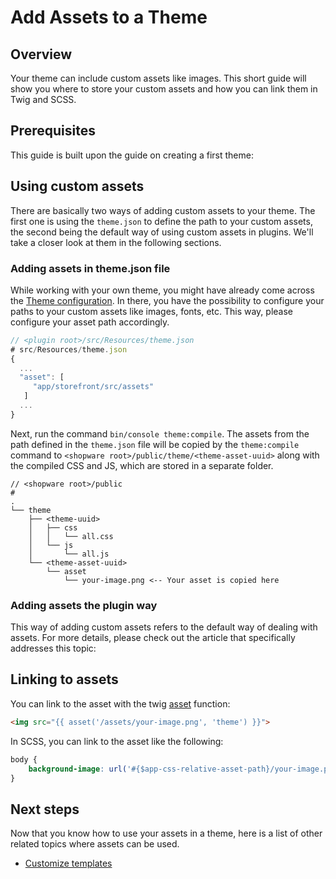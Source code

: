 # Add Assets to a Theme

## Overview

Your theme can include custom assets like images. This short guide will show you where to store your custom assets and how you can link them in Twig and SCSS.

## Prerequisites

This guide is built upon the guide on creating a first theme:

<PageRef page="create-a-theme" />

## Using custom assets

There are basically two ways of adding custom assets to your theme. The first one is using the `theme.json` to define the path to your custom assets, the second being the default way of using custom assets in plugins. We'll take a closer look at them in the following sections.

### Adding assets in theme.json file

While working with your own theme, you might have already come across the [Theme configuration](theme-configuration). In there, you have the possibility to configure your paths to your custom assets like images, fonts, etc. This way, please configure your asset path accordingly.

```javascript
// <plugin root>/src/Resources/theme.json
# src/Resources/theme.json
{
  ...
  "asset": [
     "app/storefront/src/assets"
   ]
  ...
}
```

Next, run the command `bin/console theme:compile`. The assets from the path defined in the `theme.json` file will be copied by the `theme:compile` command to `<shopware root>/public/theme/<theme-asset-uuid>` along with the compiled CSS and JS, which are stored in a separate folder.

```text
// <shopware root>/public
# 
.
└── theme
    ├── <theme-uuid>
    │   ├── css
    │   │   └── all.css
    │   └── js
    │       └── all.js
    └── <theme-asset-uuid>
        └── asset
            └── your-image.png <-- Your asset is copied here  
```

### Adding assets the plugin way

This way of adding custom assets refers to the default way of dealing with assets. For more details, please check out the article that specifically addresses this topic:

<PageRef page="../plugins/storefront/add-custom-assets" />

## Linking to assets

You can link to the asset with the twig [asset](https://symfony.com/doc/current/templates.html#linking-to-css-javascript-and-image-assets) function:

```html
<img src="{{ asset('/assets/your-image.png', 'theme') }}">
```

In SCSS, you can link to the asset like the following:

```css
body {
    background-image: url('#{$app-css-relative-asset-path}/your-image.png');
}
```

## Next steps

Now that you know how to use your assets in a theme, here is a list of other related topics where assets can be used.

* [Customize templates](../plugins/storefront/customize-templates)
